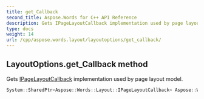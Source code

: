 ```yaml
---
title: get_Callback
second_title: Aspose.Words for C++ API Reference
description: Gets IPageLayoutCallback implementation used by page layout model.
type: docs
weight: 14
url: /cpp/aspose.words.layout/layoutoptions/get_callback/
---
```

## LayoutOptions.get_Callback method


Gets [IPageLayoutCallback](../../ipagelayoutcallback/) implementation used by page layout model.

```cpp
System::SharedPtr<Aspose::Words::Layout::IPageLayoutCallback> Aspose::Words::Layout::LayoutOptions::get_Callback() const
```

